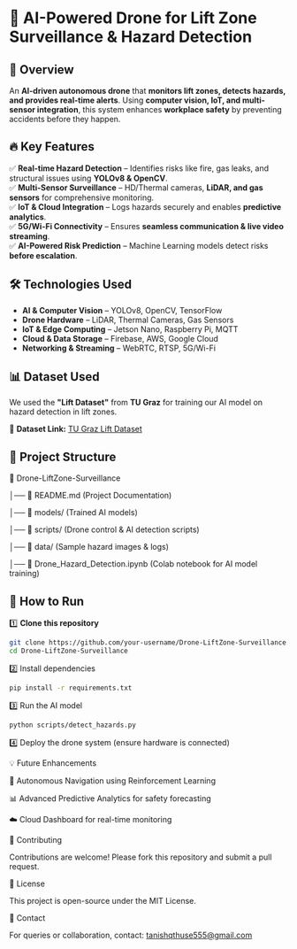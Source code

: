 # 🚁 AI-Powered Drone for Lift Zone Surveillance & Hazard Detection   

## 📌 Overview  
An **AI-driven autonomous drone** that **monitors lift zones, detects hazards, and provides real-time alerts**. Using **computer vision, IoT, and multi-sensor integration**, this system enhances **workplace safety** by preventing accidents before they happen.  

## 🔥 Key Features  
✅ **Real-time Hazard Detection** – Identifies risks like fire, gas leaks, and structural issues using **YOLOv8 & OpenCV**.  
✅ **Multi-Sensor Surveillance** – HD/Thermal cameras, **LiDAR, and gas sensors** for comprehensive monitoring.  
✅ **IoT & Cloud Integration** – Logs hazards securely and enables **predictive analytics**.  
✅ **5G/Wi-Fi Connectivity** – Ensures **seamless communication & live video streaming**.  
✅ **AI-Powered Risk Prediction** – Machine Learning models detect risks **before escalation**.  

## 🛠️ Technologies Used  

- **AI & Computer Vision** – YOLOv8, OpenCV, TensorFlow  
- **Drone Hardware** – LiDAR, Thermal Cameras, Gas Sensors  
- **IoT & Edge Computing** – Jetson Nano, Raspberry Pi, MQTT  
- **Cloud & Data Storage** – Firebase, AWS, Google Cloud  
- **Networking & Streaming** – WebRTC, RTSP, 5G/Wi-Fi  

## 📊 Dataset Used  
We used the **"Lift Dataset"** from **TU Graz** for training our AI model on hazard detection in lift zones.  

📂 **Dataset Link:** [TU Graz Lift Dataset](https://www.tugraz.at/index.php?id=22387)  

## 📂 Project Structure  

📁 Drone-LiftZone-Surveillance

│── 📄 README.md (Project Documentation)

│── 📂 models/ (Trained AI models)

│── 📂 scripts/ (Drone control & AI detection scripts)

│── 📂 data/ (Sample hazard images & logs)

│── 📄 Drone_Hazard_Detection.ipynb (Colab notebook for AI model training)


## 🚀 How to Run  

1️⃣ **Clone this repository**  

```bash
git clone https://github.com/your-username/Drone-LiftZone-Surveillance.git
cd Drone-LiftZone-Surveillance
```

2️⃣ Install dependencies

```bash
pip install -r requirements.txt
```

3️⃣ Run the AI model
```bash
python scripts/detect_hazards.py
```

4️⃣ Deploy the drone system (ensure hardware is connected)

💡 Future Enhancements

🚀 Autonomous Navigation using Reinforcement Learning

📊 Advanced Predictive Analytics for safety forecasting

☁️ Cloud Dashboard for real-time monitoring

🤝 Contributing

Contributions are welcome! Please fork this repository and submit a pull request.

📜 License

This project is open-source under the MIT License.

📧 Contact

For queries or collaboration, contact: tanishqthuse555@gmail.com
